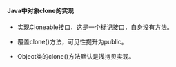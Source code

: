 #### Java中对象clone的实现

- 实现Cloneable接口，这是一个标记接口，自身没有方法。

- 覆盖clone()方法，可见性提升为public。

- Object类的clone()方法默认是浅拷贝实现。